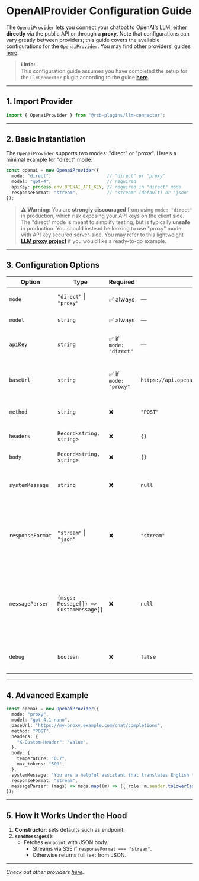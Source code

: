 # OpenAIProvider Configuration Guide

The `OpenaiProvider` lets you connect your chatbot to OpenAI’s LLM, either **directly** via the public API or through a **proxy**. Note that configurations can vary greatly between providers; this guide covers the available configurations for the `OpenaiProvider`. You may find other providers’ guides [here](../providers).

> **ℹ️ Info:**  
> This configuration guide assumes you have completed the setup for the `LlmConnector` plugin according to the guide [**here**](/README.md).

---

## 1. Import Provider

```ts
import { OpenaiProvider } from "@rcb-plugins/llm-connector";
```

---

## 2. Basic Instantiation

The `OpenaiProvider` supports two modes: "direct" or "proxy". Here’s a minimal example for "direct" mode:

```ts
const openai = new OpenaiProvider({
  mode: "direct",                     // "direct" or "proxy"
  model: "gpt-4",                     // required
  apiKey: process.env.OPENAI_API_KEY, // required in "direct" mode
  responseFormat: "stream",           // "stream" (default) or "json"
});
```

> **⚠️ Warning:** You are **strongly discouraged** from using `mode: "direct"` in production, which risk exposing your API keys on the client side. The "direct" mode is meant to simplify testing, but is typically **unsafe** in production. You should instead be looking to use "proxy" mode with API key secured server-side. You may refer to this lightweight [**LLM proxy project**](https://github.com/tjtanjin/llm-proxy) if you would like a ready-to-go example.

---

## 3. Configuration Options

| Option           | Type                                               | Required              | Default                                      | Description                                                                                           |
| ---------------- | -------------------------------------------------- | --------------------- | -------------------------------------------- | ----------------------------------------------------------------------------------------------------- |
| `mode`           | `"direct"` \| `"proxy"`                            | ✅ always              | —                                            | Selects direct or proxy mode.                                                                         |
| `model`          | `string`                                           | ✅ always              | —                                            | The OpenAI model to call.                                                                             |
| `apiKey`         | `string`                                           | ✅ if `mode: "direct"` | —                                            | Your OpenAI API key (only with `mode: "direct"`).                                                     |
| `baseUrl`        | `string`                                           | ✅ if `mode: "proxy"`  | `https://api.openai.com/v1/chat/completions` | Override the base URL (must be provided in proxy mode).                                               |
| `method`         | `string`                                           | ❌                     | `"POST"`                                     | HTTP method for the request.                                                                          |
| `headers`        | `Record<string, string>`                           | ❌                     | `{}`                                         | Additional HTTP headers.                                                                              |
| `body`           | `Record<string, string>`                           | ❌                     | `{}`                                         | Additional HTTP body.                                                    |
| `systemMessage`  | `string`                                           | ❌                     | `null`                                  | Prepends a system prompt to every conversation.                                                       |
| `responseFormat` | `"stream"` \| `"json"`                             | ❌                     | `"stream"`                                   | Determines whether to use stream endpoint from the provider or fetch a full JSON output.                          |
| `messageParser`         | `(msgs: Message[]) => CustomMessage[]` | ❌        | `null`                                                                                                                 | Custom parser converting React ChatBotify [`Message[]`](https://react-chatbotify.com/docs/concepts/conversations#message) into desired message format for the provider.                               |
| `debug`          | `boolean`                                      | ❌        | `false`     | Enables debug logging for the provider.                                                               |

---

## 4. Advanced Example

```ts
const openai = new OpenaiProvider({
  mode: "proxy",
  model: "gpt-4.1-nano",
  baseUrl: "https://my-proxy.example.com/chat/completions",
  method: "POST",
  headers: {
    "X-Custom-Header": "value",
  },
  body: {
    temperature: "0.7",
    max_tokens: "500",
  },
  systemMessage: "You are a helpful assistant that translates English to French.",
  responseFormat: "stream",
  messageParser: (msgs) => msgs.map((m) => ({ role: m.sender.toLowerCase(), content: String(m.content) })),
});
```

---

## 5. How It Works Under the Hood

1. **Constructor**: sets defaults such as endpoint.
2. **`sendMessages()`**:
     * Fetches `endpoint` with JSON body.
	   * Streams via SSE if `responseFormat === "stream"`.
	   * Otherwise returns full text from JSON.

---

*Check out other providers [here](../providers).*
